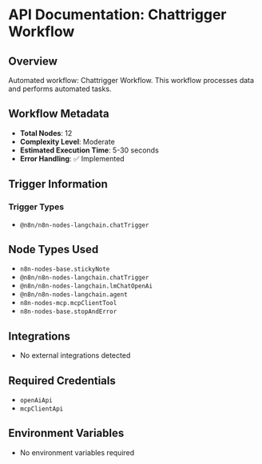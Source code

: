 # API Documentation: Chattrigger Workflow

## Overview
Automated workflow: Chattrigger Workflow. This workflow processes data and performs automated tasks.

## Workflow Metadata
- **Total Nodes**: 12
- **Complexity Level**: Moderate
- **Estimated Execution Time**: 5-30 seconds
- **Error Handling**: ✅ Implemented

## Trigger Information
### Trigger Types
- `@n8n/n8n-nodes-langchain.chatTrigger`

## Node Types Used
- `n8n-nodes-base.stickyNote`
- `@n8n/n8n-nodes-langchain.chatTrigger`
- `@n8n/n8n-nodes-langchain.lmChatOpenAi`
- `@n8n/n8n-nodes-langchain.agent`
- `n8n-nodes-mcp.mcpClientTool`
- `n8n-nodes-base.stopAndError`

## Integrations
- No external integrations detected

## Required Credentials
- `openAiApi`
- `mcpClientApi`

## Environment Variables
- No environment variables required

